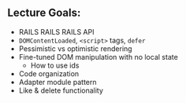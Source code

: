 ## Lecture Goals:
- RAILS RAILS RAILS API
- `DOMContentLoaded`, `<script>` tags, `defer`
- Pessimistic vs optimistic rendering
- Fine-tuned DOM manipulation with no local state
  - How to use ids
- Code organization
- Adapter module pattern
- Like & delete functionality

